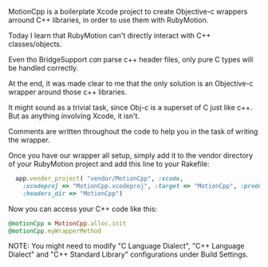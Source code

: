 MotionCpp is a boilerplate Xcode project to create Objective-c wrappers arround C++ libraries, in order to use them with RubyMotion.


Today I learn that RubyMotion can't directly interact with C++ classes/objects.

Even tho BridgeSupport *can* parse c++ header files, only pure C types will be handled correctly.

At the end, it was made clear to me that the only solution is an Objective-c wrapper around those c++ libraries.

It might sound as a trivial task, since Obj-c is a superset of C just like c++. But as anything involving Xcode, it isn't.


Comments are written throughout the code to help you in the task of writing the wrapper.

Once you have our wrapper all setup, simply add it to the vendor directory of your RubyMotion project and add this line to your Rakefile:

```ruby
  app.vendor_project( "vendor/MotionCpp", :xcode,
    :xcodeproj => "MotionCpp.xcodeproj", :target => "MotionCpp", :products => ["libMotionCpp.a"],
    :headers_dir => "MotionCpp")
```

Now you can access your C++ code like this:

```ruby
@motionCpp = MotionCpp.alloc.init
@motionCpp.myWrapperMethod
```

NOTE: You might need to modify "C Language Dialect", "C++ Language Dialect" and "C++ Standard Library" configurations under Build Settings.